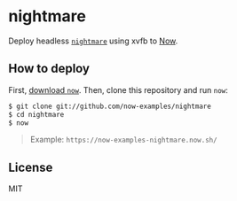 # nightmare

Deploy headless [`nightmare`](https://github.com/segmentio/nightmare) using xvfb to [Now](https://now.sh).

## How to deploy

First, [download `now`](https://zeit.co/download). Then, clone this
repository and run `now`:

```bash
$ git clone git://github.com/now-examples/nightmare
$ cd nightmare
$ now
```

> Example: `https://now-examples-nightmare.now.sh/`

## License

MIT
